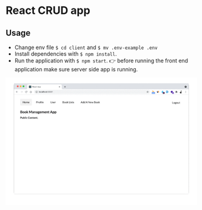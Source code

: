 # React CRUD app 


## Usage
- Change env file `$ cd client` and `$ mv .env-example .env`
- Install dependencies with `$ npm install`.
- Run the application with `$ npm start`. 👉 before running the front end application make sure server side app is running. 

![alt](screenshots.gif)
